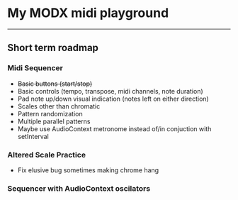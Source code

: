 # My MODX midi playground

---

## Short term roadmap

### Midi Sequencer

- ~~Basic buttons (start/stop)~~
- Basic controls (tempo, transpose, midi channels, note duration)
- Pad note up/down visual indication (notes left on either direction)
- Scales other than chromatic
- Pattern randomization
- Multiple parallel patterns
- Maybe use AudioContext metronome instead of/in conjuction with setInterval

### Altered Scale Practice

- Fix elusive bug sometimes making chrome hang

### Sequencer with AudioContext oscilators
